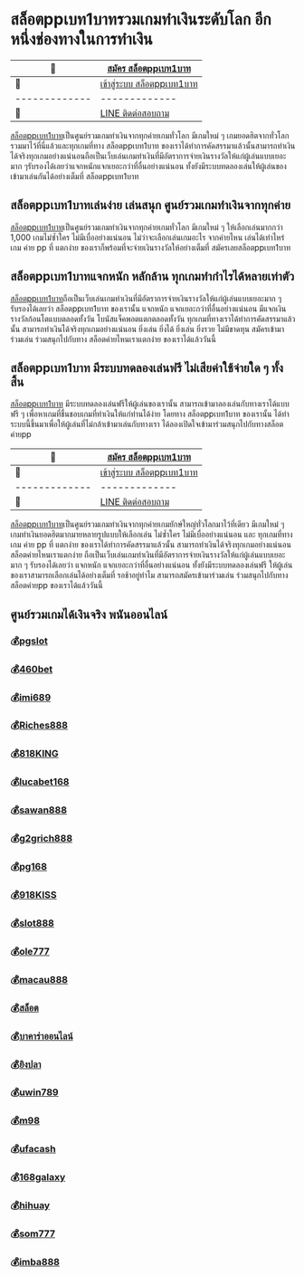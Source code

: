# สล็อตppเบท1บาท​ รวมเกมทำเงินระดับโลก​ อีกหนึ่งช่องทางในการทำเงิน

:money_with_wings: | [สมัคร สล็อตppเบท1บาท​​](https://bit.ly/3LRjuTX)
------------- | -------------
:sparkling_heart:  |[เข้าสู่ระบบ สล็อตppเบท1บาท​​](https://bit.ly/3LRjuTX)
------------- | -------------
:calling: | [LINE ติดต่อสอบถาม](https://bit.ly/3fv4cbx)

[สล็อตppเบท1บาท​​](https://bit.ly/3LRjuTX)​ เป็น​ศูนย์รวม​เกม​ทำเงิน​จาก​ทุ​กค่า​ยเกม​ทั่วโลก​ มี​เก​มใหม่​ ๆ​ เกม​ยอดฮิต​จาก​ทั่วโลก​รว​มมา​ไว้​ที่นี่​แล้ว​ และทุกเกมที่ทาง​ สล็อตppเบท1บาท​ ของเราได้ทำการคัดสรรมาแล้วนั้น​ สามารถ​ทำ​เงินได้​จริง​ทุก​เกม​อย่าง​แน่นอน​ ถือเป็นเว็บเล่นเกมทำเงินที่มีอัตรา​การ​จ่ายเงิน​รางวัล​ให้​แก่​ผู้เล่น​แบบ​เย​อะมาก​ ๆ​ รับรอง​ได้​เ​ลยว่า​แจก​หนัก​แจก​เยอะ​กว่า​ที่อื่น​อย่าง​แน่นอน​ ทั้งยังมีระบบทดลองเล่น​ ให้ผู้เล่นของเข้ามาเล่นกันได้อย่างเต็มที่​ สล็อตppเบท1บาท

## สล็อตppเบท1บาท​ เล่นง่าย​ เล่นสนุก​ ศูนย์รวมเกมทำเงินจากทุกค่าย
[สล็อตppเบท1บาท​​](https://bit.ly/3LRjuTX)​ เป็น​ศูนย์รวม​เกม​ทำเงิน​จาก​ทุ​กค่า​ยเกม​ทั่วโลก​ มีเกมใหม่​ ๆ​ ให้เลือกเล่นมากกว่า​ 1,000​ เกม​ ไม่ซ้ำใคร​ ไม่มีเบื่ออย่างแน่นอน​ ไม่ว่าจะเลือกเล่นเกมอะไร​ จากค่ายไหน​ เล่นได้​เท่าไหร่​ เกม ค่าย pp ที่ แตกง่าย​ ของเราก็พร้อมที่จะ​จ่ายเงิน​รางวัล​ให้​อย่าง​เต็มที่​ สมัครเลย​ สล็อตppเบท1บาท​

## สล็อตppเบท1บาท​ แจกหนัก​ หลักล้าน​ ทุกเกมทำกำไรได้หลายเท่าตัว
[สล็อตppเบท1บาท​​](https://bit.ly/3LRjuTX)​​ ถือเป็นเว็บเล่นเกมทำเงิน​ที่มี​อัตรา​การ​จ่าย​เงิน​รางวัล​ให้​แก่​ผู้เล่นแบบเยอะมาก ๆ รับรองได้เลยว่า สล็อตppเบท1บาท ของเรานั้น แจกหนัก แจกเยอะกว่าที่อื่นอย่างแน่นอน มีแจกเงินรางวัลก้อนโตแบบตลอดทั้งวัน โบนัสแจ็คพอตแตกตลอดทั้งวัน ทุกเกมที่ทางเราได้ทำการคัดสรรมาแล้วนั้น สามารถทำเงินได้จริงทุกเกมอย่างแน่นอน ยิ่งเล่น ยิ่งได้ ยิ่งเล่น ยิ่งรวย ไม่มีขาดทุน สมัครเข้ามาร่วมเล่น ร่วมสนุกไปกับทาง สล็อตค่ายไหนเราแตกง่าย ของเราได้แล้ววันนี้

## สล็อตppเบท1บาท มีระบบทดลองเล่นฟรี ไม่เสียค่าใช้จ่ายใด ๆ ทั้งสิ้น
[สล็อตppเบท1บาท​​](https://bit.ly/3LRjuTX)​ มีระบบทดลองเล่น​ฟรี​ ให้ผู้เล่นของเรานั้น​ สามารถเข้ามาลองเล่นกับทางเราได้แบบฟรี​ ๆ​ เพื่อหาเกมที่ชื่นชอบ​ เกมที่ทำเงินให้แก่ท่านได้ง่าย​ โดยทาง​ สล็อตppเบท1บาท​ ของเรา​นั้น​ ได้ทำระบบนี้ขึ้นมา​ เพื่อให้ผู้เล่นที่ไม่กล้าเข้ามาเล่นกับทางเรา​ ได้ลองเปิดใจเข้ามาร่วมสนุกไปกับทาง​ สล็อตค่ายpp

:money_with_wings: | [สมัคร สล็อตppเบท1บาท​​](https://bit.ly/3LRjuTX)
------------- | -------------
:sparkling_heart:  |[เข้าสู่ระบบ สล็อตppเบท1บาท​​](https://bit.ly/3LRjuTX)
------------- | -------------
:calling: | [LINE ติดต่อสอบถาม](https://bit.ly/3fv4cbx)

[สล็อตppเบท1บาท​​](https://bit.ly/3LRjuTX)​ เป็นศูนย์รวมเกมทำเงินจากทุกค่ายเกมยักษ์ใหญ่ทั่วโลกมาไว้ที่เดียว มีเกมใหม่ ๆ เกมทำเงินยอดฮิตมากมายหลายรูปแบบให้เลือกเล่น ไม่ซ้ำใคร ไม่มีเบื่ออย่างแน่นอน และ ทุกเกมที่ทาง เกม ค่าย pp ที่ แตกง่าย ของเราได้ทำการคัดสรรมาแล้วนั้น สามารถทำเงินได้จริงทุกเกมอย่างแน่นอน สล็อตค่ายไหนเราแตกง่าย ถือเป็นเว็บเล่นเกมทำเงินที่มีอัตราการจ่ายเงินรางวัลให้แก่ผู้เล่นแบบเยอะมาก ๆ รับรองได้เลยว่า แจกหนัก แจกเยอะกว่าที่อื่นอย่างแน่นอน ทั้งยังมีระบบทดลองเล่นฟรี ให้ผู้เล่นของเราสามารถเลือกเล่นได้อย่างเต็มที่ รอช้าอยู่ทำไม สามารถสมัครเข้ามาร่วมเล่น ร่วมสนุกไปกับทาง สล็อตค่ายpp ของเราได้แล้ววันนี้


## ศูนย์รวมเกมได้เงินจริง พนันออนไลน์
### :moneybag:[pgslot](https://bit.ly/3LRjuTX)
### :moneybag:[460bet](https://bit.ly/3LRjuTX)
### :moneybag:[imi689](https://bit.ly/3LRjuTX)
### :moneybag:[Riches888](https://bit.ly/3LRjuTX)
### :moneybag:[818KING](https://bit.ly/3LRjuTX)
### :moneybag:[lucabet168](https://bit.ly/3LRjuTX)
### :moneybag:[sawan888](https://bit.ly/3LRjuTX)
### :moneybag:[g2grich888](https://bit.ly/3LRjuTX)
### :moneybag:[pg168](https://bit.ly/3LRjuTX)
### :moneybag:[918KISS](https://bit.ly/3LRjuTX)
### :moneybag:[slot888](https://bit.ly/3LRjuTX)
### :moneybag:[ole777](https://bit.ly/3LRjuTX)
### :moneybag:[macau888](https://bit.ly/3LRjuTX)
### :moneybag:[สล็อต](https://bit.ly/3LRjuTX)
### :moneybag:[บาคาร่าออนไลน์](https://bit.ly/3LRjuTX)
### :moneybag:[ยิงปลา](https://bit.ly/3LRjuTX)
### :moneybag:[uwin789](https://bit.ly/3LRjuTX)
### :moneybag:[m98](https://bit.ly/3LRjuTX)
### :moneybag:[ufacash](https://bit.ly/3LRjuTX)
### :moneybag:[168galaxy](https://bit.ly/3LRjuTX)
### :moneybag:[hihuay](https://bit.ly/3LRjuTX)
### :moneybag:[som777](https://bit.ly/3LRjuTX)
### :moneybag:[imba888](https://bit.ly/3LRjuTX)
